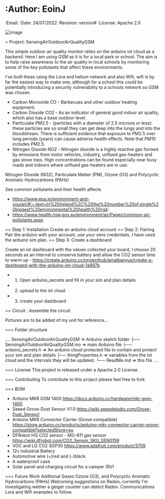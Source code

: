 # :Author: EoinJ

:Email:
:Date: 24/07/2022
:Revision: version#
:License: Apache 2.0

![image](https://user-images.githubusercontent.com/11853924/182228274-a2033d70-fdd6-4b30-b18e-9ea6b56a54a5.png)

= Project: SensingAirOutdoorAirQualityGSM

This simple outdoor air quality monitor relies on the arduino iot cloud as a backend. Here I am using GSM as it is for a local park or school. The aim is to help raise awareness to the air quality in local schools by monitoring some of the key pollutants that affect these environments.

I've built these using the Lora and helium network and also Wifi, wifi is by far the easiest way to make one, although for a school this could be potentially introducing a security vulnerability to a schools network so GSM was chosen.

- Carbon Monoxide CO - Barbecues and other outdoor heating equipment.
- Carbon Dioxide CO2 - As an indicator of general good indoor air quality, which also has a base outdoor level.
- Particulate PM2.5 - (particles with a diameter of 2.5 microns or less): these particles are so small they can get deep into the lungs and into the bloodstream. There is sufficient evidence that exposure to PM2.5 over long periods (years) can cause adverse health effects. Note that PM10 includes PM2.5.
- Nitrogen Dioxide NO2 - Nitrogen dioxide is a highly reactive gas formed by emissions from motor vehicles, industry, unflued gas-heaters and gas stove tops. High concentrations can be found especially near busy roads and indoors where unflued gas-heaters are in use.

Nitrogen Dioxide (NO2), Particulate Matter (PM), Ozone (O3) and Polycyclic Aromatic Hydrocarbons (PAHs)

See common pollutants and their health affects

- https://www.epa.ie/environment-and-you/air/#:~:text=In%20Ireland%2C%20the%20number%20of,single%20biggest%20environmental%20health%20risk'.
- https://www.health.nsw.gov.au/environment/air/Pages/common-air-pollutants.aspx

== Step 1: Installation
Create an arduino cloud account
== Step 2: Pairing
Pair the arduino with your account, use your sims credentials. I have used the arduino sim plan.
== Step 3: Create a dashboard

Create an iot dashboard with the values collected your board, I choose 20 seconds as an interval to conserve battery and allow the CO2 sensor time to warm up - https://create.arduino.cc/projecthub/amalbanyus/create-a-dashboard-with-the-arduino-iot-cloud-1a897b

- 1. Open arduino_secrets and fill in your sim and plan details
- 2. upload to the iot cloud
- 3. create your dashboard

== Circuit : Assemble the circuit

Pictures are to be added of my unit for reference...

=== Folder structure

....
SensingAirOutdoorAirQualityGSM => Arduino sketch folder
├── SensingAirOutdoorAirQualityGSM.ino => main Arduino file
├── arduino_secrets.h => An arduino cloud protected file to contain and protect your sim and plan details
├── thingProperties.h => variables from the iot cloud and the intervals they will be updated.
└── ReadMe.md => this file
....

=== License
This project is released under a Apache 2.0 License.

=== Contributing
To contribute to this project please feel free to fork.

=== BOM

- Arduino MKR GSM 1400 https://docs.arduino.cc/hardware/mkr-gsm-1400
- Seeed Grove-Dust Sensor V1.0 https://wiki.seeedstudio.com/Grove-Dust_Sensor/
- Arduino MKR Connector Carrier (Grove compatible) https://store.arduino.cc/products/arduino-mkr-connector-carrier-grove-compatible?selectedStore=eu
- DFRobot HQ CO2 sensor - MG-811 gas sensor https://wiki.dfrobot.com/CO2_Sensor_SKU_SEN0159
- VOC and LQ CO2 SGP30 https://www.adafruit.com/product/3709
- 12v industrial Battery
- Automotive wire (+)red and (-)black
- A waterproof case
- Solar panel and charging circuit for a camper (RV)

=== Future Work
Additonal Gases
Ozone (O3), and Polycyclic Aromatic Hydrocarbons (PAHs)
Welcoming suggestions on Radon, currently I'm investigating wether a geiger counter can detect Radon.
Communications
Lora and Wifi examples to follow.
